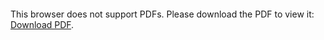 <object data="christ-in-song/CIS1908pdfs/082.pdf" type="application/pdf" width="100%" height="1024px">
    <embed src="christ-in-song/CIS1908pdfs/082.pdf">
        <p>This browser does not support PDFs. Please download the PDF to view it: <a href="christ-in-song/CIS1908pdfs/082.pdf">Download PDF</a>.</p>
    </embed>
</object>
